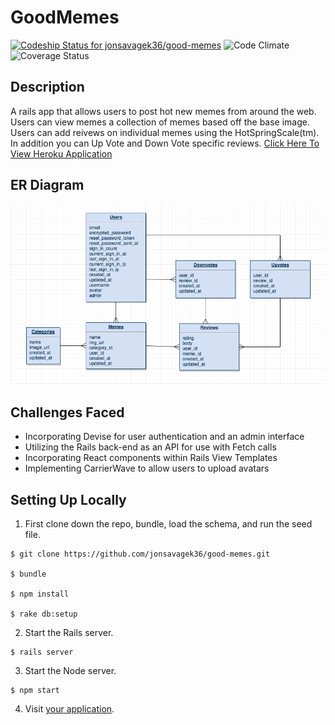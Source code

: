 # GoodMemes
[ ![Codeship Status for jonsavagek36/good-memes](https://app.codeship.com/projects/30833cb0-bf12-0134-0a5c-7a625a3fabd4/status?branch=master)](https://app.codeship.com/projects/196494)
![Code Climate](https://codeclimate.com/github/jonsavagek36/good-memes.png)
![Coverage Status](https://coveralls.io/repos/jonsavagek36/good-memes/badge.png)

## Description
A rails app that allows users to post hot new memes from around the web. Users can view memes a collection of memes based off the base image. Users can add reivews on individual memes using the HotSpringScale(tm). In addition you can Up Vote and Down Vote specific reviews.
[Click Here To View Heroku Application](https://good-memes.herokuapp.com/)

## ER Diagram
![ER Diagram](GoodMemesERD.png)
## Challenges Faced
* Incorporating Devise for user authentication and an admin interface
* Utilizing the Rails back-end as an API for use with Fetch calls
* Incorporating React components within Rails View Templates
* Implementing CarrierWave to allow users to upload avatars

## Setting Up Locally

1. First clone down the repo, bundle, load the schema, and run the seed file.
  ```
  $ git clone https://github.com/jonsavagek36/good-memes.git
  
  $ bundle
  
  $ npm install
  
  $ rake db:setup
  ```
2. Start the Rails server.
  ```
  $ rails server
  ```
3. Start the Node server.
  ```
  $ npm start
  ```
4. Visit [your application](http://localhost:3000).
